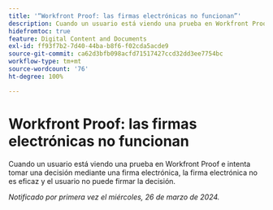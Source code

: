 ```yaml
---
title: '“Workfront Proof: las firmas electrónicas no funcionan”'
description: Cuando un usuario está viendo una prueba en Workfront Proof e intenta tomar una decisión mediante una firma electrónica, la firma electrónica no es eficaz y el usuario no puede firmar la decisión.
hidefromtoc: true
feature: Digital Content and Documents
exl-id: ff93f7b2-7d40-44ba-b8f6-f02cda5acde9
source-git-commit: ca62d3bfb098acfd71517427ccd32dd3ee7754bc
workflow-type: tm+mt
source-wordcount: '76'
ht-degree: 100%

---
```


# Workfront Proof: las firmas electrónicas no funcionan


<!-- 
>[!NOTE]
>
>This issue was fixed on April 5, 2024.

-->

<!--wf. wfp-->

Cuando un usuario está viendo una prueba en Workfront Proof e intenta tomar una decisión mediante una firma electrónica, la firma electrónica no es eficaz y el usuario no puede firmar la decisión.

_Notificado por primera vez el miércoles, 26 de marzo de 2024._
